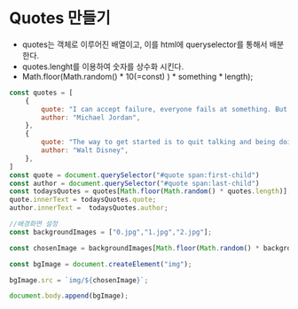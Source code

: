 # Quotes 만들기

* quotes는 객체로 이루어진 배열이고, 이를 html에 queryselector를 통해서 배분한다.
* quotes.lenght를 이용하여 숫자를 상수화 시킨다.
* Math.floor(Math.random() * 10(=const) ) * something * length);

```javascript
const quotes = [
    {
        quote: "I can accept failure, everyone fails at something. But I can't accept not trying",
        author: "Michael Jordan",
    },
    {
        quote: "The way to get started is to quit talking and being doing.",
        author: "Walt Disney",
    },
]
const quote = document.querySelector("#quote span:first-child")
const author = document.querySelector("#quote span:last-child")
const todaysQuotes = quotes[Math.floor(Math.random() * quotes.length)];
quote.innerText = todaysQuotes.quote;
author.innerText =  todaysQuotes.author;

//배경화면 설정
const backgroundImages = ["0.jpg","1.jpg","2.jpg"];

const chosenImage = backgroundImages[Math.floor(Math.random() * backgroundImages.length)];

const bgImage = document.createElement("img");

bgImage.src = `img/${chosenImage}`;

document.body.append(bgImage);

```